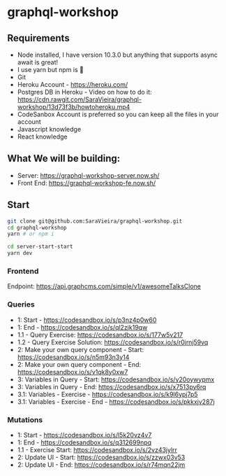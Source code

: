 # graphql-workshop

## Requirements

- Node installed, I have version 10.3.0 but anything that supports async await is great!
- I use yarn but npm is 💯
- Git
- Heroku Account - https://heroku.com/
- Postgres DB in Heroku - Video on how to do it: https://cdn.rawgit.com/SaraVieira/graphql-workshop/13d73f3b/howtoheroku.mp4
- CodeSanbox Account is preferred so you can keep all the files in your account
- Javascript knowledge
- React knowledge

## What We will be building:

- Server: https://graphql-workshop-server.now.sh/
- Front End: https://graphql-workshop-fe.now.sh/

## Start

```bash
git clone git@github.com:SaraVieira/graphql-workshop.git
cd graphql-workshop
yarn # or npm i

cd server-start-start
yarn dev
```

### Frontend

Endpoint: https://api.graphcms.com/simple/v1/awesomeTalksClone

### Queries

- 1: Start - https://codesandbox.io/s/p3nz4p0w60
- 1: End - https://codesandbox.io/s/ql2zjk19qw
- 1.1 - Query Exercise: https://codesandbox.io/s/177w5v217
- 1.2 - Query Exercise Solution: https://codesandbox.io/s/r0jrnj59vq
- 2: Make your own query component - Start: https://codesandbox.io/s/n5m93n3y14
- 2: Make your own query component - End: https://codesandbox.io/s/v1qk8y0xw7
- 3: Variables in Query - Start: https://codesandbox.io/s/y20oywypmx
- 3: Variables in Query - End: https://codesandbox.io/s/x7513py6rq
- 3.1: Variables - Exercise - https://codesandbox.io/s/k9l6ypj7p5
- 3.1: Variables - Exercise - End - https://codesandbox.io/s/pkkxjv287j


### Mutations

- 1: Start - https://codesandbox.io/s/l5k20vz4v7
- 1: End - https://codesandbox.io/s/q312699npq
- 1.1 - Exercise Start: https://codesandbox.io/s/2vz43jylrr
- 2: Update UI - Start: https://codesandbox.io/s/zzwx03v53
- 2: Update UI - End: https://codesandbox.io/s/r74mqn22jm
